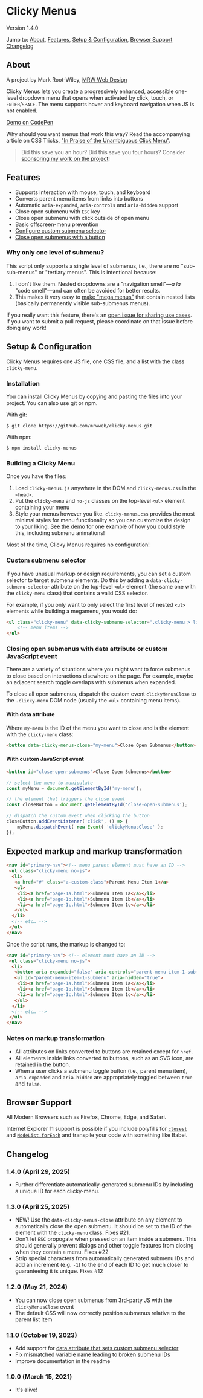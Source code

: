 # Clicky Menus

Version 1.4.0

Jump to: [About](#about), [Features](#features), [Setup & Configuration](#setup--configuration), [Browser Support](#browser-support) [Changelog](#changelog)

## About

A project by Mark Root-Wiley, [MRW Web Design](https://MRWweb.com)

Clicky Menus lets you create a progressively enhanced, accessible one-level dropdown menu that opens when activated by click, touch, or `ENTER`/`SPACE`. The menu supports hover and keyboard navigation when JS is not enabled.

[Demo on CodePen](https://codepen.io/mrwweb/pen/pXqKZO)

Why should you want menus that work this way? Read the accompanying article on CSS Tricks, ["In Praise of the Unambiguous Click Menu"](https://css-tricks.com/in-praise-of-the-unambiguous-click-menu/).

> Did this save you an hour? Did this save you four hours? Consider [sponsoring my work on the project](https://github.com/sponsors/mrwweb)!

## Features

- Supports interaction with mouse, touch, and keyboard
- Converts parent menu items from links into buttons
- Automatic `aria-expanded`, `aria-controls` and `aria-hidden` support
- Close open submenu with `ESC` key
- Close open submenu with click outside of open menu
- Basic offscreen-menu prevention
- [Configure custom submenu selector](#custom-submenu-selector)
- [Close open submenus with a button](#closing-open-submenus-with-data-attribute-or-custom-javascript-event)

### Why only one level of submenu?

This script only supports a single level of submenus, i.e., there are no "sub-sub-menus" or "tertiary menus". This is intentional because:

1. I don't like them. Nested dropdowns are a "navigation smell"—_a la_ "code smell"—and can often be avoided for better results.
2. This makes it very easy to [make "mega menus"](#custom-submenu-selector) that contain nested lists (basically permanently visible sub-submenus menus).

If you really want this feature, there's an [open issue for sharing use cases](https://github.com/mrwweb/clicky-menus/issues/8). If you want to submit a pull request, please coordinate on that issue before doing any work!

## Setup & Configuration

Clicky Menus requires one JS file, one CSS file, and a list with the class `clicky-menu`.

### Installation

You can install Clicky Menus by copying and pasting the files into your project. You can also use git or npm.

With git:

`$ git clone https://github.com/mrwweb/clicky-menus.git`

With npm:

`$ npm install clicky-menus`

### Building a Clicky Menu

Once you have the files:

1. Load `clicky-menus.js` anywhere in the DOM and `clicky-menus.css` in the `<head>`.
2. Put the `clicky-menu` and `no-js` classes on the top-level `<ul>` element containing your menu
3. Style your menus however you like. `clicky-menus.css` provides the most minimal styles for menu functionality so you can customize the design to your liking. [See the demo](https://codepen.io/mrwweb/pen/pXqKZO) for one example of how you could style this, including submenu animations!

Most of the time, Clicky Menus requires no configuration!

### Custom submenu selector

If you have unusual markup or design requirements, you can set a custom selector to target submenu elements. Do this by adding a `data-clicky-submenu-selector` attribute on the top-level `<ul>` element (the same one with the `clicky-menu` class) that contains a valid CSS selector.

For example, if you only want to only select the first level of nested `<ul>` elements while building a megamenu, you would do:

```html
<ul class="clicky-menu" data-clicky-submenu-selector=".clicky-menu > li > ul">
    <!-- menu items -->
</ul>
```

### Closing open submenus with data attribute or custom JavaScript event

There are a variety of situations where you might want to force submenus to close based on interactions elsewhere on the page. For example, maybe an adjacent search toggle overlaps with submenus when expanded.

To close all open submenus, dispatch the custom event `clickyMenusClose` to the `.clicky-menu` DOM node (usually the `<ul>` containing menu items).

#### With data attribute

Where `my-menu` is the ID of the menu you want to close and is the element with the `clicky-menu` class:

```html
<button data-clicky-menus-close="my-menu">Close Open Submenus</button>
```

#### With custom JavaScript event

```html
<button id="close-open-submenus">Close Open Submenus</button>
```

```js
// select the menu to manipulate
const myMenu = document.getElementById('my-menu');

// the element that triggers the close event
const closeButton = document.getElementById('close-open-submenus');

// dispatch the custom event when clicking the button
closeButton.addEventListener('click', () => {
    myMenu.dispatchEvent( new Event( 'clickyMenusClose' );
});
```

## Expected markup and markup transformation

```html
<nav id="primary-nav"><!-- menu parent element must have an ID -->
 <ul class="clicky-menu no-js">
  <li>
   <a href="#" class="a-custom-class">Parent Menu Item 1</a>
   <ul>
    <li><a href="page-1a.html">Submenu Item 1a</a></li>
    <li><a href="page-1b.html">Submenu Item 1b</a></li>
    <li><a href="page-1c.html">Submenu Item 1c</a></li>
   </ul>
  </li>
  <!-- etc… -->
 </ul>
</nav>
```

Once the script runs, the markup is changed to:

```html
<nav id="primary-nav"> <!-- element must have an ID -->
 <ul class="clicky-menu no-js">
  <li>
   <button aria-expanded="false" aria-controls="parent-menu-item-1-submenu" class="a-custom-class">Parent Menu Item 1</button>
   <ul id="parent-menu-item-1-submenu" aria-hidden="true">
    <li><a href="page-1a.html">Submenu Item 1a</a></li>
    <li><a href="page-1b.html">Submenu Item 1b</a></li>
    <li><a href="page-1c.html">Submenu Item 1c</a></li>
   </ul>
  </li>
  <!-- etc… -->
 </ul>
</nav>
```

### Notes on markup transformation

- All attributes on links converted to buttons are retained except for `href`.
- All elements inside links converted to buttons, such as an SVG icon, are retained in the button.
- When a user clicks a submenu toggle button (i.e., parent menu item), `aria-expanded` and `aria-hidden` are appropriately toggled between `true` and `false`.

## Browser Support

All Modern Browsers such as Firefox, Chrome, Edge, and Safari.

Internet Explorer 11 support is possible if you include polyfills for [`closest`](https://developer.mozilla.org/en-US/docs/Web/API/Element/closest#polyfill) and [`NodeList.forEach`](https://developer.mozilla.org/en-US/docs/Web/API/NodeList/forEach#Polyfill) and transpile your code with something like Babel.

## Changelog

### 1.4.0 (April 29, 2025)

- Further differentiate automatically-generated submenu IDs by including a unique ID for each clicky-menu.

### 1.3.0 (April 25, 2025)

- NEW! Use the `data-clicky-menus-close` attribute on any element to automatically close the open submenu. It should be set to the ID of the element with the `clicky-menu` class. Fixes #21.
- Don't let `ESC` propogate when pressed on an item inside a submenu. This should generally prevent dialogs and other toggle features from closing when they contain a menu. Fixes #22
- Strip special characters from automatically generated submenu IDs and add an increment (e.g. `-1`) to the end of each ID to get much closer to guaranteeing it is unique. Fixes #12

### 1.2.0 (May 21, 2024)

- You can now close open submenus from 3rd-party JS with the `clickyMenusClose` event
- The default CSS will now correctly position submenus relative to the parent list item

### 1.1.0 (October 19, 2023)

- Add support for [data attribute that sets custom submenu selector](#custom-submenu-selector)
- Fix mismatched variable name leading to broken submenu IDs
- Improve documentation in the readme

### 1.0.0 (March 15, 2021)

- It's alive!
